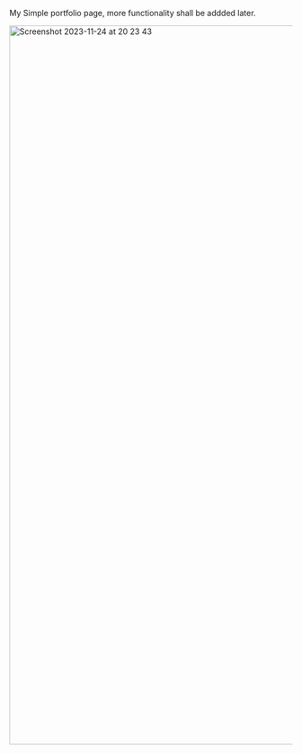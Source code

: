 My Simple portfolio page, more functionality shall be addded later.


<img width="1280" alt="Screenshot 2023-11-24 at 20 23 43" src="https://github.com/Abstaina44/Abstaina.github.io/assets/48015890/6544455f-cf43-40c2-805f-6262b03c763b">
